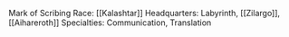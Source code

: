 Mark of Scribing
Race: [[Kalashtar]]
Headquarters: Labyrinth, [[Zilargo]], [[Aihareroth]]
Specialties: Communication, Translation